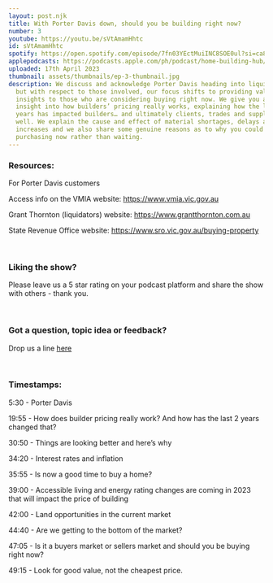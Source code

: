 ```yaml
---
layout: post.njk
title: With Porter Davis down, should you be building right now?
number: 3
youtube: https://youtu.be/sVtAmamHhtc
id: sVtAmamHhtc
spotify: https://open.spotify.com/episode/7fn03YEctMuiINC8SOE0ul?si=ca812446234c4ddf
applepodcasts: https://podcasts.apple.com/ph/podcast/home-building-hub/id1681936589?i=1000609209607
uploaded: 17th April 2023
thumbnail: assets/thumbnails/ep-3-thumbnail.jpg
description: We discuss and acknowledge Porter Davis heading into liquidation,
  but with respect to those involved, our focus shifts to providing valuable
  insights to those who are considering buying right now. We give you a genuine
  insight into how builders’ pricing really works, explaining how the last 2
  years has impacted builders… and ultimately clients, trades and suppliers as
  well. We explain the cause and effect of material shortages, delays and price
  increases and we also share some genuine reasons as to why you could consider
  purchasing now rather than waiting.
---
```

### Resources:

For Porter Davis customers

Access info on the VMIA website: https://www.vmia.vic.gov.au 

Grant Thornton (liquidators) website: https://www.grantthornton.com.au

State Revenue Office website: https://www.sro.vic.gov.au/buying-property 

<br>

### Liking the show?

Please leave us a 5 star rating on your podcast platform and share the show with others - thank you.

<br>

### Got a question, topic idea or feedback?

Drop us a line <a href="/contact" id="contact-us" target="_blank">here</a>

<br>

### Timestamps:

5:30 - Porter Davis 

19:55 - How does builder pricing really work? And how has the last 2 years changed that? 

30:50 - Things are looking better and here’s why

34:20 - Interest rates and inflation 

35:55 - Is now a good time to buy a home?

39:00 - Accessible living and energy rating changes are coming in 2023 that will impact the price of building

42:00 - Land opportunities in the current market

44:40 - Are we getting to the bottom of the market?

47:05 - Is it a buyers market or sellers market and should you be buying right now?

49:15 - Look for good value, not the cheapest price.